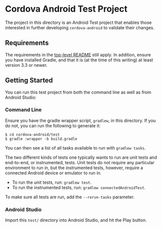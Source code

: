<!--
#
# Licensed to the Apache Software Foundation (ASF) under one
# or more contributor license agreements.  See the NOTICE file
# distributed with this work for additional information
# regarding copyright ownership.  The ASF licenses this file
# to you under the Apache License, Version 2.0 (the
# "License"); you may not use this file except in compliance
# with the License.  You may obtain a copy of the License at
#
# http://www.apache.org/licenses/LICENSE-2.0
#
# Unless required by applicable law or agreed to in writing,
# software distributed under the License is distributed on an
# "AS IS" BASIS, WITHOUT WARRANTIES OR CONDITIONS OF ANY
#  KIND, either express or implied.  See the License for the
# specific language governing permissions and limitations
# under the License.
#
-->

# Cordova Android Test Project

The project in this directory is an Android Test project that enables those
interested in further developing `cordova-android` to validate their changes.

## Requirements

The requirements in the [top-level README](../README.md) still apply. In
addition, ensure you have installed Gradle, and that it is (at the time of this
writing) at least version 3.3 or newer.

## Getting Started

You can run this test project from both the command line as well as from
Android Studio:

### Command Line

Ensure you have the gradle wrapper script, `gradlew`, in this directory. If
you do not, you can run the following to generate it:

    $ cd cordova-android/test
    $ gradle :wrapper -b build.gradle

You can then see a list of all tasks available to run with `gradlew tasks`.

The two different kinds of tests one typically wants to run are unit tests and
end-to-end, or instrumented, tests. Unit tests do not require any particular
environment to run in, but the instrumented tests, however, require a connected
Android device or emulator to run in.

- To run the unit tests, run: `gradlew test`.
- To run the instrumented tests, run: `gradlew connectedAndroidTest`.

To make sure all tests are run, add the `--rerun-tasks` parameter.

### Android Studio

Import this `test/` directory into Android Studio, and hit the Play button.
